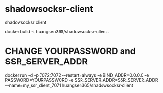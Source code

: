 # shadowsocksr-client
shadowsocksr client

docker build -t huangsen365/shadowsocksr-client .

# CHANGE YOURPASSWORD and SSR_SERVER_ADDR
docker run -d -p 7072:7072 --restart=always -e BIND_ADDR=0.0.0.0 -e PASSWORD=YOURPASSWORD -e SSR_SERVER_ADDR=SSR_SERVER_ADDR --name=my_ssr_client_7071 huangsen365/shadowsocksr-client
